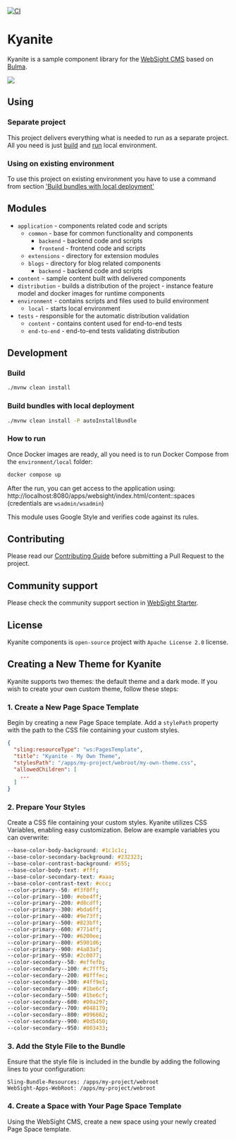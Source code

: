 [![CI](https://github.com/websight-io/kyanite/actions/workflows/ci.yml/badge.svg?branch=main)](https://github.com/websight-io/kyanite/actions/workflows/ci.yml)
# Kyanite

Kyanite is a sample component library for the [WebSight CMS](https://www.websight.io/) based on [Bulma](https://bulma.io/).

![](assets/bulma-template.png)
## Using

### Separate project
This project delivers everything what is needed to run as a separate project. All you need is just [build](#build) and [run](#how-to-run) local environment.

### Using on existing environment
To use this project on existing environment you have to use a command from section ['Build bundles with local deployment'](#build-bundles-with-local-deployment)


## Modules
- `application` - components related code and scripts
  - `common` - base for common functionality and components
    - `backend` - backend code and scripts
    - `frontend` - frontend code and scripts
  - `extensions` - directory for extension modules
  - `blogs` - directory for blog related components
    - `backend` - backend code and scripts
- `content` - sample content built with delivered components
- `distribution` - builds a distribution of the project - instance feature model and docker images for runtime components
- `environment` - contains scripts and files used to build environment
  - `local` - starts local environment
- `tests` - responsible for the automatic distribution validation
  - `content` - contains content used for end-to-end tests
  - `end-to-end` - end-to-end tests validating distribution

## Development

### Build
```bash
./mvnw clean install
```

### Build bundles with local deployment
```bash
./mvnw clean install -P autoInstallBundle
```

### How to run
Once Docker images are ready, all you need is to run Docker Compose from the `environment/local` folder:

```bash
docker compose up
```

After the run, you can get access to the application using: http://localhost:8080/apps/websight/index.html/content::spaces (credentials are `wsadmin/wsadmin`)

This module uses Google Style and verifies code against its rules.

## Contributing
Please read our [Contributing Guide](./CONTRIBUTING.md) before submitting a Pull Request to the project.

## Community support
Please check the community support section in [WebSight Starter](https://github.com/websight-io/starter#community-support).

## License
Kyanite components is `open-source` project with `Apache License 2.0` license.

## Creating a New Theme for Kyanite

Kyanite supports two themes: the default theme and a dark mode. If you wish to create your own custom theme, follow these steps:

### 1. Create a New Page Space Template

Begin by creating a new Page Space template. Add a `stylePath` property with the path to the CSS file containing your custom styles.

```json
{
  "sling:resourceType": "ws:PagesTemplate",
  "title": "Kyanite - My Own Theme",
  "stylesPath": "/apps/my-project/webroot/my-own-theme.css",
  "allowedChildren": [
    ...
  ]
}
```

### 2. Prepare Your Styles
Create a CSS file containing your custom styles. Kyanite utilizes CSS Variables, enabling easy customization. Below are example variables you can overwrite:

```css
--base-color-body-background: #1c1c1c;
--base-color-secondary-background: #232323;
--base-color-contrast-background: #555;
--base-color-body-text: #fff;
--base-color-secondary-text: #aaa;
--base-color-contrast-text: #ccc;
--color-primary--50: #f3f0ff;
--color-primary--100: #ebe4ff;
--color-primary--200: #d8cdff;
--color-primary--300: #bda6ff;
--color-primary--400: #9e73ff;
--color-primary--500: #823bff;
--color-primary--600: #7714ff;
--color-primary--700: #6200ee;
--color-primary--800: #5901d6;
--color-primary--900: #4a03af;
--color-primary--950: #2c0077;
--color-secondary--50: #effefb;
--color-secondary--100: #c7fff5;
--color-secondary--200: #8fffec;
--color-secondary--300: #4ff9e1;
--color-secondary--400: #1be6cf;
--color-secondary--500: #1be6cf;
--color-secondary--600: #00a297;
--color-secondary--700: #048179;
--color-secondary--800: #096662;
--color-secondary--900: #0d5450;
--color-secondary--950: #003433;
```

### 3. Add the Style File to the Bundle

Ensure that the style file is included in the bundle by adding the following lines to your configuration:
``` 
Sling-Bundle-Resources: /apps/my-project/webroot
WebSight-Apps-WebRoot: /apps/my-project/webroot
```

### 4. Create a Space with Your Page Space Template

Using the WebSight CMS, create a new space using your newly created Page Space template.
